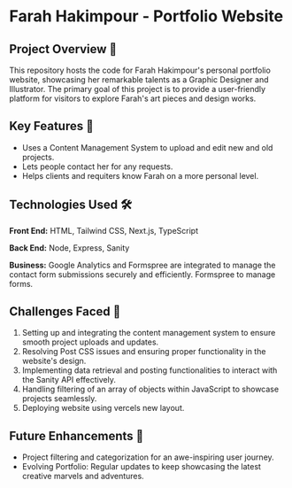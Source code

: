 # Farah Hakimpour - Portfolio Website

## Project Overview 🚀

This repository hosts the code for Farah Hakimpour's personal portfolio website, showcasing her remarkable talents as a Graphic Designer and Illustrator. The primary goal of this project is to provide a user-friendly platform for visitors to explore Farah's art pieces and design works.

## Key Features 🌟

* Uses a Content Management System to upload and edit new and old projects.
* Lets people contact her for any requests.
* Helps clients and requiters know Farah on a more personal level.

## Technologies Used 🛠️

**Front End:** HTML, Tailwind CSS, Next.js, TypeScript 

**Back End:** Node, Express, Sanity

**Business:** Google Analytics and Formspree are integrated to manage the contact form submissions securely and efficiently. 
Formspree to manage forms.

## Challenges Faced 🤯

1. Setting up and integrating the content management system to ensure smooth project uploads and updates.
2. Resolving Post CSS issues and ensuring proper functionality in the website's design.
3. Implementing data retrieval and posting functionalities to interact with the Sanity API effectively.
4. Handling filtering of an array of objects within JavaScript to showcase projects seamlessly.
5. Deploying website using vercels new layout.

## Future Enhancements 🚀

* Project filtering and categorization for an awe-inspiring user journey.
* Evolving Portfolio: Regular updates to keep showcasing the latest creative marvels and adventures.
